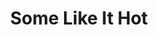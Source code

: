 ---
title: Some Like It Hot
poster: some-like-it-hot.jpg
header: some-like-it-hot-header.jpg
description: A new musical comedy based on the 1959 film of the same name.
theater: Shubert Theatre
original_preview: '2022-11-01'
original_opening: '2022-12-11'
preview: '2022-11-01'
opening: '2022-12-11'
tonyaward: true
criticspick: true
tags: 
  - Musical
  - Broadway
trailer: 'https://www.youtube.com/watch?v=SSXBXXinMGQ'
website: 'https://somelikeithotmusical.com'
tickets:
  - highlight: true
    info: https://rush.telecharge.com/
    title: $45 D-Lottery
    type: digitalLottery
  - highlight: false
    info: https://www.telecharge.com/Broadway/Some-Like-It-Hot
    title: $69+ Tickets
    type: regular
---
